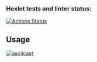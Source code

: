 ### Hexlet tests and linter status:
[![Actions Status](https://github.com/Metaller000/python-project-lvl2/workflows/hexlet-check/badge.svg)](https://github.com/Metaller000/python-project-lvl2/actions)
## Usage
[![asciicast](https://asciinema.org/a/5pB0CYv28DlyU5qtE0MIm0MSa.svg)](https://asciinema.org/a/5pB0CYv28DlyU5qtE0MIm0MSa)